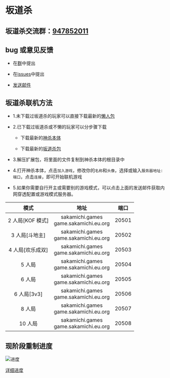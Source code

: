 # 坂道杀

## 坂道杀交流群：[947852011](https://qm.qq.com/cgi-bin/qm/qr?k=kGs_k8Fe1C8GwfCR64IYa0c2VfBvsBXz&jump_from=webapi '点击加群')

## bug 或意见反馈

- 在[群](https://qm.qq.com/cgi-bin/qm/qr?k=kGs_k8Fe1C8GwfCR64IYa0c2VfBvsBXz&jump_from=webapi '点击加群')中提出

- 在[issues](https://github.com/Cassimolar/sakamichi/issues)中提出

- <a href="mailto:Cassimolar@sakamichi.games;peitonglong@gmail.com?CC=florrie@rakushouda.top&subject=坂道杀反馈&body=敬启者："><p>发送邮件<p></a>

## 坂道杀联机方法

- 1.未下载过坂道杀的玩家可以直接下载最新的[懒人包](https://github.com/Cassimolar/sakamichi/releases)

- 2.已下载过坂道杀或不懒的玩家可以分步骤下载

  - 下载最新的[神杀本体](https://github.com/Cassimolar/sakamichi/releases)

  - 下载最新的[坂道杀包](https://github.com/Cassimolar/sakamichi/releases)

- 3.解压扩展包，将里面的文件复制到神杀本体的根目录中

- 4.打开神杀本体，点击`加入游戏`，修改你的`名称`和`头像`，选择或输入`服务器地址:端口`，点击`连接`，即可开始联机游戏

- 5.如果你需要自行开主或需要别的游戏模式，可以点击上面的发送邮件获取内网穿透配置或游戏模式服务器。

|       模式       |                   地址                   | 端口  |
| :--------------: | :--------------------------------------: | :---: |
| 2 人局[KOF 模式] | sakamichi.games<br>game.sakamichi.eu.org | 20501 |
|  3 人局[斗地主]  | sakamichi.games<br>game.sakamichi.eu.org | 20502 |
| 4 人局[欢乐成双] | sakamichi.games<br>game.sakamichi.eu.org | 20503 |
|      5 人局      | sakamichi.games<br>game.sakamichi.eu.org | 20504 |
|      6 人局      | sakamichi.games<br>game.sakamichi.eu.org | 20505 |
|   6 人局[3v3]    | sakamichi.games<br>game.sakamichi.eu.org | 20506 |
|      8 人局      | sakamichi.games<br>game.sakamichi.eu.org | 20507 |
|     10 人局      | sakamichi.games<br>game.sakamichi.eu.org | 20508 |

## 现阶段重制进度

![进度](https://cdn.jsdelivr.net/gh/Cassimolar/sakamichi@pic/图床/进度.png)

[详细进度](https://github.com/Cassimolar/sakamichi/tree/img/README.md)
